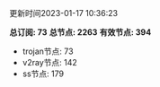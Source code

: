 更新时间2023-01-17 10:36:23

**总订阅: 73**
**总节点: 2263**
**有效节点: 394**
- trojan节点: 73
- v2ray节点: 142
- ss节点: 179

